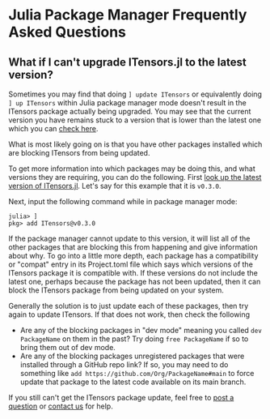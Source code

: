 # Julia Package Manager Frequently Asked Questions

## What if I can't upgrade ITensors.jl to the latest version?

Sometimes you may find that doing `] update ITensors` or equivalently doing `] up ITensors` within
Julia package manager mode doesn't result in the ITensors package
actually being upgraded. You may see that the current version
you have remains stuck to a version that is lower than the latest one which you
can [check here](https://github.com/ITensor/ITensors.jl).

What is most likely going on is that you have other packages installed which
are blocking ITensors from being updated.

To get more information into which packages may be doing this, and what versions
they are requiring, you can do the following. First [look up the latest version of ITensors.jl](https://github.com/ITensor/ITensors.jl). Let's say for this example that it is `v0.3.0`.

Next, input the following command while in package manager mode:

```
julia> ]
pkg> add ITensors@v0.3.0
```

If the package manager cannot update to this version, it will list all of the other packages that are blocking this from happening and give information about why. To go into a little more depth, each package has a compatibility or "compat" entry in its Project.toml file which says which versions of the ITensors package it is compatible with. If these versions do not include the latest one, perhaps because the package has not been updated, then it can block the ITensors package from being updated on your system.

Generally the solution is to just update each of these packages, then try again to update ITensors. If that does not work, then check the following
* Are any of the blocking packages in "dev mode" meaning you called `dev PackageName` on them in the past? Try doing `free PackageName` if so to bring them out of dev mode.
* Are any of the blocking packages unregistered packages that were installed through a GitHub repo link? If so, you may need to do something like `add https://github.com/Org/PackageName#main` to force update that package to the latest code available on its main branch.

If you still can't get the ITensors package update, feel free to [post a question](https://itensor.org/support) or [contact us](https://itensor.org/about.html#collaboration) for help.


